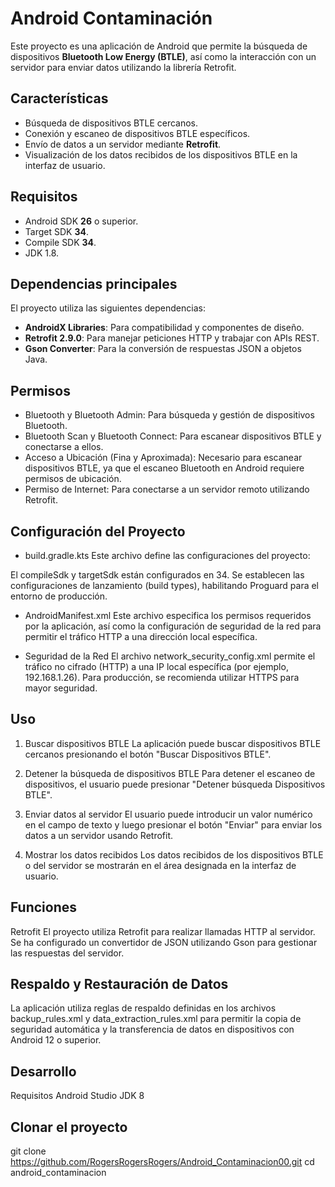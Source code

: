 # Android Contaminación

Este proyecto es una aplicación de Android que permite la búsqueda de dispositivos **Bluetooth Low Energy (BTLE)**, así como la interacción con un servidor para enviar datos utilizando la librería Retrofit.

## Características

- Búsqueda de dispositivos BTLE cercanos.
- Conexión y escaneo de dispositivos BTLE específicos.
- Envío de datos a un servidor mediante **Retrofit**.
- Visualización de los datos recibidos de los dispositivos BTLE en la interfaz de usuario.

## Requisitos

- Android SDK **26** o superior.
- Target SDK **34**.
- Compile SDK **34**.
- JDK 1.8.

## Dependencias principales

El proyecto utiliza las siguientes dependencias:

- **AndroidX Libraries**: Para compatibilidad y componentes de diseño.
- **Retrofit 2.9.0**: Para manejar peticiones HTTP y trabajar con APIs REST.
- **Gson Converter**: Para la conversión de respuestas JSON a objetos Java.

## Permisos
- Bluetooth y Bluetooth Admin: Para búsqueda y gestión de dispositivos Bluetooth.
- Bluetooth Scan y Bluetooth Connect: Para escanear dispositivos BTLE y conectarse a ellos.
- Acceso a Ubicación (Fina y Aproximada): Necesario para escanear dispositivos BTLE, ya que el escaneo Bluetooth en Android requiere permisos de ubicación.
- Permiso de Internet: Para conectarse a un servidor remoto utilizando Retrofit.

## Configuración del Proyecto
- build.gradle.kts
Este archivo define las configuraciones del proyecto:

El compileSdk y targetSdk están configurados en 34.
Se establecen las configuraciones de lanzamiento (build types), habilitando Proguard para el entorno de producción.

- AndroidManifest.xml
Este archivo especifica los permisos requeridos por la aplicación, así como la configuración de seguridad de la red para permitir el tráfico HTTP a una dirección local específica.

- Seguridad de la Red
El archivo network_security_config.xml permite el tráfico no cifrado (HTTP) a una IP local específica (por ejemplo, 192.168.1.26). Para producción, se recomienda utilizar HTTPS para mayor seguridad.

## Uso
1. Buscar dispositivos BTLE
La aplicación puede buscar dispositivos BTLE cercanos presionando el botón "Buscar Dispositivos BTLE".

2. Detener la búsqueda de dispositivos BTLE
Para detener el escaneo de dispositivos, el usuario puede presionar "Detener búsqueda Dispositivos BTLE".

3. Enviar datos al servidor
El usuario puede introducir un valor numérico en el campo de texto y luego presionar el botón "Enviar" para enviar los datos a un servidor usando Retrofit.

4. Mostrar los datos recibidos
Los datos recibidos de los dispositivos BTLE o del servidor se mostrarán en el área designada en la interfaz de usuario.

## Funciones
Retrofit
El proyecto utiliza Retrofit para realizar llamadas HTTP al servidor. Se ha configurado un convertidor de JSON utilizando Gson para gestionar las respuestas del servidor.

## Respaldo y Restauración de Datos
La aplicación utiliza reglas de respaldo definidas en los archivos backup_rules.xml y data_extraction_rules.xml para permitir la copia de seguridad automática y la transferencia de datos en dispositivos con Android 12 o superior.

## Desarrollo
Requisitos
Android Studio
JDK 8

## Clonar el proyecto
git clone https://github.com/RogersRogersRogers/Android_Contaminacion00.git
cd android_contaminacion


